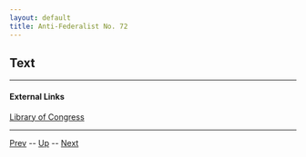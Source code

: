 ```yaml
---
layout: default
title: Anti-Federalist No. 72
---
```


## Text

---
#### External Links
[Library of Congress]()

---

[Prev](71.md) -- [Up](README.md) -- [Next](73.md)
